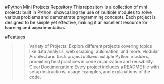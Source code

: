 #Python Mini Projects Repository
This repository is a collection of mini projects built in Python, showcasing the use of multiple modules to solve various problems and demonstrate programming concepts. Each project is designed to be simple yet effective, making it an excellent resource for learning and experimentation.

#Features
>> Variety of Projects: Explore different projects covering topics like data analysis, web scraping, automation, and more.
>> Modular Architecture: Each project utilizes multiple Python modules, promoting best practices in code organization and reusability.
>> Clear Documentation: Every project includes a README file with setup instructions, usage examples, and explanations of the code.
